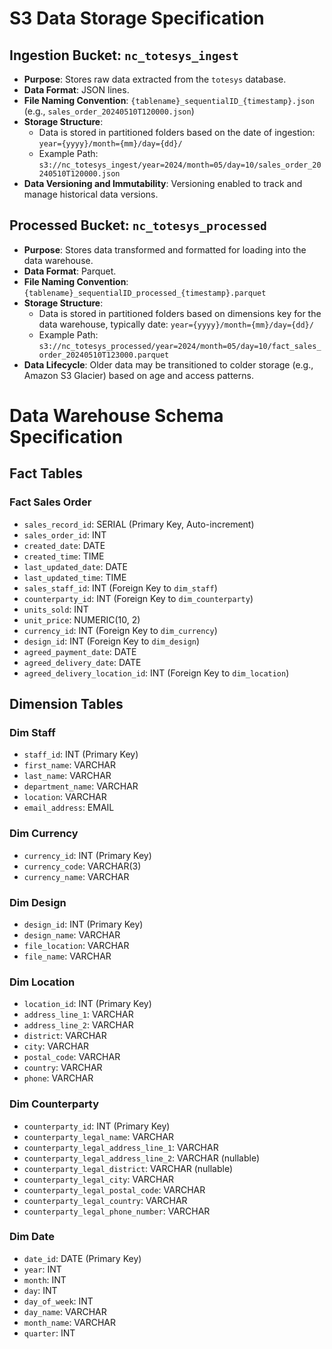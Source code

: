 # S3 Data Storage Specification

## Ingestion Bucket: `nc_totesys_ingest`
- **Purpose**: Stores raw data extracted from the `totesys` database.
- **Data Format**: JSON lines.
- **File Naming Convention**: `{tablename}_sequentialID_{timestamp}.json` (e.g., `sales_order_20240510T120000.json`)
- **Storage Structure**:
  - Data is stored in partitioned folders based on the date of ingestion: `year={yyyy}/month={mm}/day={dd}/`
  - Example Path: `s3://nc_totesys_ingest/year=2024/month=05/day=10/sales_order_20240510T120000.json`
- **Data Versioning and Immutability**: Versioning enabled to track and manage historical data versions.

## Processed Bucket: `nc_totesys_processed`
- **Purpose**: Stores data transformed and formatted for loading into the data warehouse.
- **Data Format**: Parquet.
- **File Naming Convention**: `{tablename}_sequentialID_processed_{timestamp}.parquet`
- **Storage Structure**:
  - Data is stored in partitioned folders based on dimensions key for the data warehouse, typically date: `year={yyyy}/month={mm}/day={dd}/`
  - Example Path: `s3://nc_totesys_processed/year=2024/month=05/day=10/fact_sales_order_20240510T123000.parquet`
- **Data Lifecycle**: Older data may be transitioned to colder storage (e.g., Amazon S3 Glacier) based on age and access patterns.

# Data Warehouse Schema Specification

## Fact Tables

### Fact Sales Order
- `sales_record_id`: SERIAL (Primary Key, Auto-increment)
- `sales_order_id`: INT
- `created_date`: DATE
- `created_time`: TIME
- `last_updated_date`: DATE
- `last_updated_time`: TIME
- `sales_staff_id`: INT (Foreign Key to `dim_staff`)
- `counterparty_id`: INT (Foreign Key to `dim_counterparty`)
- `units_sold`: INT
- `unit_price`: NUMERIC(10, 2)
- `currency_id`: INT (Foreign Key to `dim_currency`)
- `design_id`: INT (Foreign Key to `dim_design`)
- `agreed_payment_date`: DATE
- `agreed_delivery_date`: DATE
- `agreed_delivery_location_id`: INT (Foreign Key to `dim_location`)

## Dimension Tables

### Dim Staff
- `staff_id`: INT (Primary Key)
- `first_name`: VARCHAR
- `last_name`: VARCHAR
- `department_name`: VARCHAR
- `location`: VARCHAR
- `email_address`: EMAIL

### Dim Currency
- `currency_id`: INT (Primary Key)
- `currency_code`: VARCHAR(3)
- `currency_name`: VARCHAR

### Dim Design
- `design_id`: INT (Primary Key)
- `design_name`: VARCHAR
- `file_location`: VARCHAR
- `file_name`: VARCHAR

### Dim Location
- `location_id`: INT (Primary Key)
- `address_line_1`: VARCHAR
- `address_line_2`: VARCHAR
- `district`: VARCHAR
- `city`: VARCHAR
- `postal_code`: VARCHAR
- `country`: VARCHAR
- `phone`: VARCHAR

### Dim Counterparty
- `counterparty_id`: INT (Primary Key)
- `counterparty_legal_name`: VARCHAR
- `counterparty_legal_address_line_1`: VARCHAR
- `counterparty_legal_address_line_2`: VARCHAR (nullable)
- `counterparty_legal_district`: VARCHAR (nullable)
- `counterparty_legal_city`: VARCHAR
- `counterparty_legal_postal_code`: VARCHAR
- `counterparty_legal_country`: VARCHAR
- `counterparty_legal_phone_number`: VARCHAR

### Dim Date
- `date_id`: DATE (Primary Key)
- `year`: INT
- `month`: INT
- `day`: INT
- `day_of_week`: INT
- `day_name`: VARCHAR
- `month_name`: VARCHAR
- `quarter`: INT